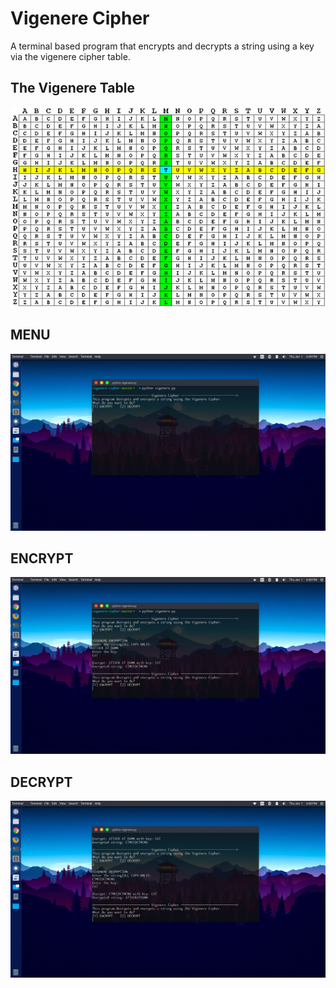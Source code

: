 # Vigenere Cipher

A terminal based program that encrypts and decrypts a string using a key via the vigenere cipher table. 

## The Vigenere Table

![The Vigenere Table](screenshots/ciphertable.jpg)

## MENU

![MENU](screenshots/menu.png)

## ENCRYPT

![2](screenshots/2.png)

## DECRYPT

![2](screenshots/3.png)
